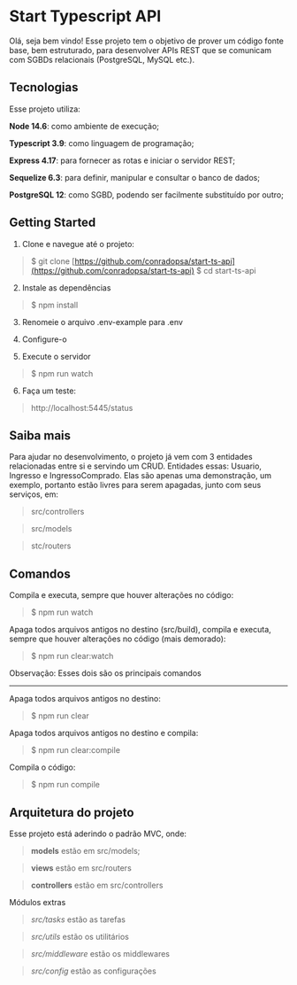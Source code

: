 # Start Typescript API

Olá, seja bem vindo! Esse projeto tem o objetivo de prover um código fonte base, bem estruturado, para desenvolver APIs REST que se comunicam com SGBDs relacionais (PostgreSQL, MySQL etc.).

## Tecnologias

Esse projeto utiliza:

**Node 14.6**: como ambiente de execução;

**Typescript 3.9**: como linguagem de programação;

**Express 4.17**: para fornecer as rotas e iniciar o servidor REST;

**Sequelize 6.3**: para definir, manipular e consultar o banco de dados;

**PostgreSQL 12**: como SGBD, podendo ser facilmente substituído por outro;
<!--- **Swagger**: para documentar as rotas; --->


## Getting Started
1. Clone e navegue até o projeto:
>$ git clone [https://github.com/conradopsa/start-ts-api](https://github.com/conradopsa/start-ts-api)
>$ cd start-ts-api
2. Instale as dependências
>$ npm install
3. Renomeie o arquivo .env-example para .env

4. Configure-o

5. Execute o servidor
>$ npm run watch
6. Faça um teste:
> http://localhost:5445/status

## Saiba mais

Para ajudar no desenvolvimento, o projeto já vem com 3 entidades relacionadas entre si e servindo um CRUD. Entidades essas: Usuario, Ingresso e IngressoComprado. Elas são apenas uma demonstração, um exemplo, portanto estão livres para serem apagadas, junto com seus serviços, em:
> src/controllers

> src/models

> stc/routers

## Comandos
Compila e executa, sempre que houver alterações no código:
> $ npm run watch
 
Apaga todos arquivos antigos no destino (src/build), compila e executa, sempre que houver alterações no código (mais demorado):
> $ npm run clear:watch

Observação: Esses dois são os principais comandos

---
Apaga todos arquivos antigos no destino:
> $ npm run clear

Apaga todos arquivos antigos no destino e compila:
> $ npm run clear:compile

Compila o código:
> $ npm run compile

## Arquitetura do projeto
Esse projeto está aderindo o padrão MVC, onde:
>**models** estão em src/models;

>**views** estão em src/routers

>**controllers** estão em src/controllers

Módulos extras
> *src/tasks* estão as tarefas

> *src/utils*  estão os utilitários

> *src/middleware* estão os middlewares

> *src/config* estão as configurações
